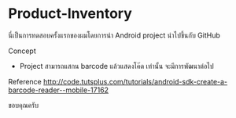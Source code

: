 Product-Inventory
=================

นี่เป็นการทดสอบครั้งแรกของผมโดยการนำ Android project นำไปขึ้นกับ GitHub

Concept

- Project สามารถแสกน barcode แล้วแสดงโค๊ด เท่านั้น จะมีการพัฒนาต่อไป 


Reference http://code.tutsplus.com/tutorials/android-sdk-create-a-barcode-reader--mobile-17162

ขอบคุณครับ
